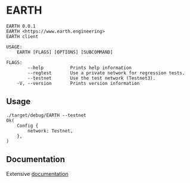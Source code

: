 # EARTH

```
EARTH 0.0.1
EARTH <https://www.earth.engineering>
EARTH client

USAGE:
    EARTH [FLAGS] [OPTIONS] [SUBCOMMAND]

FLAGS:
        --help          Prints help information
        --regtest       Use a private network for regression tests.
        --testnet       Use the test network (Testnet3).
    -V, --version       Prints version information

```

## Usage

```
./target/debug/EARTH --testnet
Ok(
    Config {
        network: Testnet,
    },
)
```

## Documentation

Extensive [documentation](docs/README.md)
